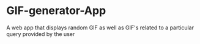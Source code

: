# GIF-generator-App

A web app that displays random GIF as well as GIF's related to a particular query provided by the user
